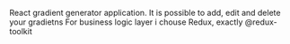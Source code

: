 React gradient generator application. It is possible to add, edit and delete your gradietns
For business logic layer i chouse Redux, exactly @redux-toolkit
